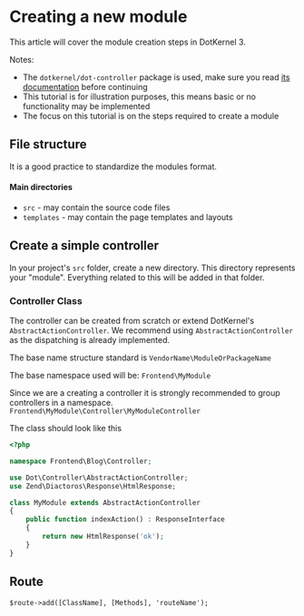 # Creating a new module

This article will cover the module creation steps in DotKernel 3.

Notes:
* The `dotkernel/dot-controller` package is used, make sure you read [its documentation](https://github.com/dotkernel/dot-controller) before continuing
* This tutorial is for illustration purposes, this means basic or no functionality may be implemented
* The focus on this tutorial is on the steps required to create a module


## File structure
It is a good practice to standardize the modules format.

#### Main directories
* `src` - may contain the source code files
* `templates` - may contain the page templates and layouts


## Create a simple controller

In your project's `src` folder, create a new directory.
This directory represents your "module".
Everything related to this will be added in that folder. 


### Controller Class

The controller can be created from scratch or extend DotKernel's `AbstractActionController`.
We recommend using `AbstractActionController` as the dispatching is already implemented.

The base name structure standard is `VendorName\ModuleOrPackageName`

The base namespace used will be:
`Frontend\MyModule`

Since we are a creating a controller it is strongly recommended to group controllers in a namespace.
`Frontend\MyModule\Controller\MyModuleController`

The class should look like this

```php
<?php

namespace Frontend\Blog\Controller;

use Dot\Controller\AbstractActionController;
use Zend\Diactoros\Response\HtmlResponse;

class MyModule extends AbstractActionController
{
    public function indexAction() : ResponseInterface
    {
        return new HtmlResponse('ok');
    }
}
```

## Route 


`$route->add([ClassName], [Methods], 'routeName');`